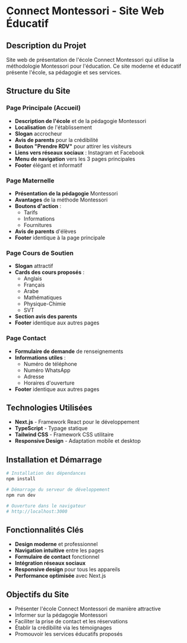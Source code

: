 # Connect Montessori - Site Web Éducatif

## Description du Projet

Site web de présentation de l'école Connect Montessori qui utilise la méthodologie Montessori pour l'éducation. Ce site moderne et éducatif présente l'école, sa pédagogie et ses services.

## Structure du Site

### Page Principale (Accueil)

- **Description de l'école** et de la pédagogie Montessori
- **Localisation** de l'établissement
- **Slogan** accrocheur
- **Avis de parents** pour la crédibilité
- **Bouton "Prendre RDV"** pour attirer les visiteurs
- **Liens vers réseaux sociaux** : Instagram et Facebook
- **Menu de navigation** vers les 3 pages principales
- **Footer** élégant et informatif

### Page Maternelle

- **Présentation de la pédagogie** Montessori
- **Avantages** de la méthode Montessori
- **Boutons d'action** :
  - Tarifs
  - Informations
  - Fournitures
- **Avis de parents** d'élèves
- **Footer** identique à la page principale

### Page Cours de Soutien

- **Slogan** attractif
- **Cards des cours proposés** :
  - Anglais
  - Français
  - Arabe
  - Mathématiques
  - Physique-Chimie
  - SVT
- **Section avis des parents**
- **Footer** identique aux autres pages

### Page Contact

- **Formulaire de demande** de renseignements
- **Informations utiles** :
  - Numéro de téléphone
  - Numéro WhatsApp
  - Adresse
  - Horaires d'ouverture
- **Footer** identique aux autres pages

## Technologies Utilisées

- **Next.js** - Framework React pour le développement
- **TypeScript** - Typage statique
- **Tailwind CSS** - Framework CSS utilitaire
- **Responsive Design** - Adaptation mobile et desktop

## Installation et Démarrage

```bash
# Installation des dépendances
npm install

# Démarrage du serveur de développement
npm run dev

# Ouverture dans le navigateur
# http://localhost:3000
```

## Fonctionnalités Clés

- **Design moderne** et professionnel
- **Navigation intuitive** entre les pages
- **Formulaire de contact** fonctionnel
- **Intégration réseaux sociaux**
- **Responsive design** pour tous les appareils
- **Performance optimisée** avec Next.js

## Objectifs du Site

- Présenter l'école Connect Montessori de manière attractive
- Informer sur la pédagogie Montessori
- Faciliter la prise de contact et les réservations
- Établir la crédibilité via les témoignages
- Promouvoir les services éducatifs proposés
